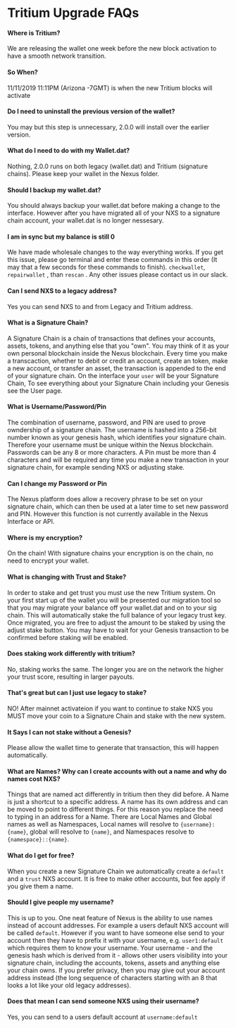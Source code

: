 # Tritium Upgrade FAQs

#### Where is Tritium?

We are releasing the wallet one week before the new block activation to have a smooth network transition.

#### So When?

11/11/2019 11:11PM (Arizona -7GMT) is when the new Tritium blocks will activate

#### Do I need to uninstall the previous version of the wallet?

You may but this step is unnecessary, 2.0.0 will install over the earlier version.

#### What do I need to do with my Wallet.dat?

Nothing, 2.0.0 runs on both legacy (wallet.dat) and Tritium (signature chains). Please keep your wallet in the Nexus folder.

#### Should I backup my wallet.dat?

You should always backup your wallet.dat before making a change to the interface. However after you have migrated all of your NXS to a signature chain account, your wallet.dat is no longer nessesary.

#### I am in sync but my balance is still 0

We have made wholesale changes to the way everything works. If you get this issue, please go terminal and enter these commands in this order (It may that a few seconds for these commands to finish). `checkwallet`, `repairwallet` , than `rescan` . Any other issues please contact us in our slack.

#### Can I send NXS to a legacy address?

Yes you can send NXS to and from Legacy and Tritium address.

#### What is a Signature Chain?

A Signature Chain is a chain of transactions that defines your accounts, assets, tokens, and anything else that you "own". You may think of it as your own personal blockchain inside the Nexus blockchain. Every time you make a transcaction, whether to debit or credit an account, create an token, make a new account, or transfer an asset, the transaction is appended to the end of your signature chain. On the interface your `user` will be your Signature Chain, To see everything about your Signature Chain including your Genesis see the User page.

#### What is Username/Password/Pin

The combination of username, password, and PIN are used to prove owndership of a signature chain. The username is hashed into a 256-bit number known as your genesis hash, which identifies your signature chain. Therefore your username must be unique within the Nexus blockchain. Passwords can be any 8 or more characters. A Pin must be more than 4 characters and will be required any time you make a new transaction in your signature chain, for example sending NXS or adjusting stake.

#### Can I change my Password or Pin

The Nexus platform does allow a recovery phrase to be set on your signature chain, which can then be used at a later time to set new password and PIN. However this function is not currently available in the Nexus Interface or API.

#### Where is my encryption?

On the chain! With signature chains your encryption is on the chain, no need to encrypt your wallet.

#### What is changing with Trust and Stake?

In order to stake and get trust you must use the new Tritium system. On your first start up of the wallet you will be presented our migration tool so that you may migrate your balance off your wallet.dat and on to your sig chain. This will automatically stake the full balance of your legacy trust key. Once migrated, you are free to adjust the amount to be staked by using the adjust stake button. You may have to wait for your Genesis transaction to be confirmed before staking will be enabled.

#### Does staking work differently with tritium?

No, staking works the same. The longer you are on the network the higher your trust score, resulting in larger payouts.

#### That's great but can I just use legacy to stake?

NO! After mainnet activateion if you want to continue to stake NXS you MUST move your coin to a Signature Chain and stake with the new system.

#### It Says I can not stake without a Genesis?

Please allow the wallet time to generate that transaction, this will happen automatically.

#### What are Names? Why can I create accounts with out a name and why do names cost NXS?

Things that are named act differently in tritium then they did before. A Name is just a shortcut to a specific address. A name has its own address and can be moved to point to different things. For this reason you replace the need to typing in an address for a Name. There are Local Names and Global names as well as Namespaces, Local names will resolve to `{username}:{name}`, global will resolve to `{name}`, and Namespaces resolve to `{namespace}::{name}`.

#### What do I get for free?

When you create a new Signature Chain we automatically create a `default` and a `trust` NXS account. It is free to make other accounts, but fee apply if you give them a name.

#### Should I give people my username?

This is up to you. One neat feature of Nexus is the ability to use names instead of account addresses. For example a users default NXS account will be called `default`. However if you want to have someone else send to your account then they have to prefix it with your username, e.g. `user1:default` which requires them to know your username. Your username - and the genesis hash which is derived from it - allows other users visibility into your signature chain, including the accounts, tokens, assets and anything else your chain owns. If you prefer privacy, then you may give out your account address instead (the long sequence of characters starting with an 8 that looks a lot like your old legacy addresses).

#### Does that mean I can send someone NXS using their username?

Yes, you can send to a users default account at `username:default`
